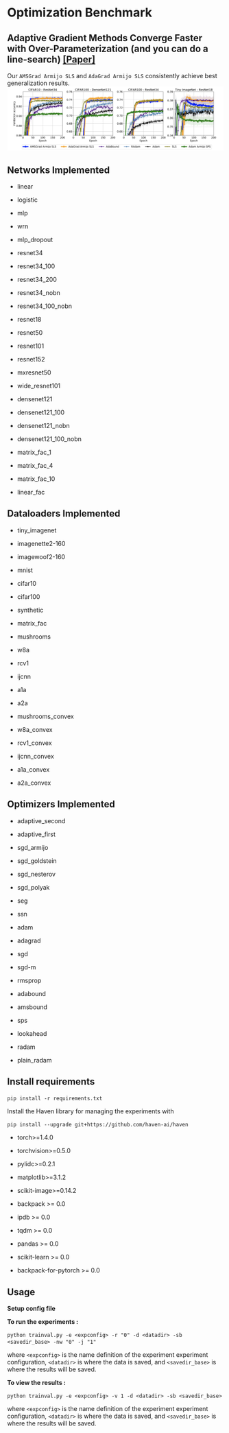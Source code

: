 # Optimization Benchmark

## Adaptive Gradient Methods Converge Faster with Over-Parameterization (and you can do a line-search) [[Paper]](https://arxiv.org/abs/2006.06835)

Our `AMSGrad Armijo SLS` and `AdaGrad Armijo SLS`  consistently achieve best generalization results.
![](results/results_sls.png)
## Networks Implemented
* linear

* logistic

* mlp

* wrn

* mlp_dropout

* resnet34

* resnet34_100

* resnet34_200

* resnet34_nobn

* resnet34_100_nobn

* resnet18

* resnet50

* resnet101

* resnet152

* mxresnet50

* wide_resnet101

* densenet121

* densenet121_100

* densenet121_nobn

* densenet121_100_nobn

* matrix_fac_1

* matrix_fac_4

* matrix_fac_10

* linear_fac

## Dataloaders Implemented
* tiny_imagenet

* imagenette2-160

* imagewoof2-160

* mnist

* cifar10

* cifar100

* synthetic

* matrix_fac

* mushrooms

* w8a

* rcv1

* ijcnn

* a1a

* a2a

* mushrooms_convex

* w8a_convex

* rcv1_convex

* ijcnn_convex

* a1a_convex

* a2a_convex

## Optimizers Implemented
* adaptive_second

* adaptive_first

* sgd_armijo

* sgd_goldstein

* sgd_nesterov

* sgd_polyak

* seg

* ssn

* adam

* adagrad

* sgd

* sgd-m

* rmsprop

* adabound

* amsbound

* sps

* lookahead

* radam

* plain_radam

## Install requirements
`pip install -r requirements.txt` 


Install the Haven library for managing the experiments with 

```
pip install --upgrade git+https://github.com/haven-ai/haven
```

* torch>=1.4.0

* torchvision>=0.5.0

* pylidc>=0.2.1

* matplotlib>=3.1.2

* scikit-image>=0.14.2

* backpack >= 0.0

* ipdb >= 0.0

* tqdm >= 0.0

* pandas >= 0.0

* scikit-learn >= 0.0

* backpack-for-pytorch >= 0.0


## Usage

**Setup config file**

**To run the experiments :**

```
python trainval.py -e <expconfig> -r "0" -d <datadir> -sb <savedir_base> -nw "0" -j "1"
```

where `<expconfig>` is the name definition of the experiment experiment configuration, `<datadir>` is where the data is saved, and `<savedir_base>` is where the results will be saved.

**To view the results :**

```
python trainval.py -e <expconfig> -v 1 -d <datadir> -sb <savedir_base>
```

where `<expconfig>` is the name definition of the experiment experiment configuration, `<datadir>` is where the data is saved, and `<savedir_base>` is where the results will be saved.



